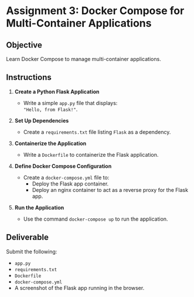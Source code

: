 # Assignment 3: Docker Compose for Multi-Container Applications

## Objective
Learn Docker Compose to manage multi-container applications.

## Instructions
1. **Create a Python Flask Application**
   - Write a simple `app.py` file that displays:  
     `"Hello, from Flask!"`.

2. **Set Up Dependencies**
   - Create a `requirements.txt` file listing `Flask` as a dependency.

3. **Containerize the Application**
   - Write a `Dockerfile` to containerize the Flask application.

4. **Define Docker Compose Configuration**
   - Create a `docker-compose.yml` file to:
     - Deploy the Flask app container.
     - Deploy an nginx container to act as a reverse proxy for the Flask app.

5. **Run the Application**
   - Use the command `docker-compose up` to run the application.

## Deliverable
Submit the following:
- `app.py`
- `requirements.txt`
- `Dockerfile`
- `docker-compose.yml`
- A screenshot of the Flask app running in the browser.
